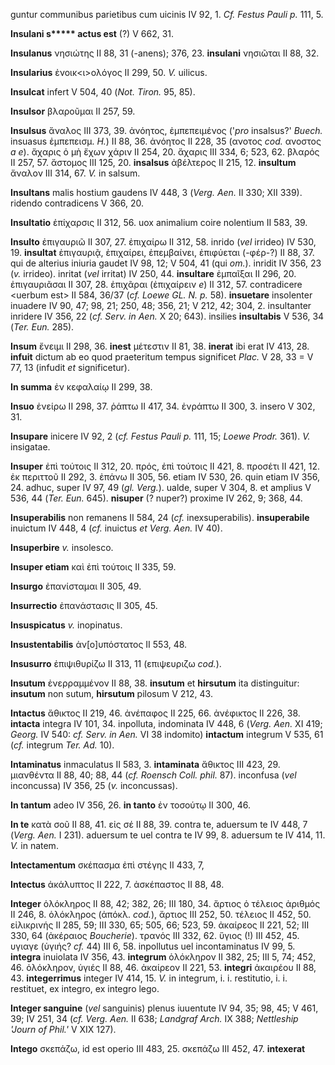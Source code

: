 guntur communibus parietibus cum uicinis IV 92, 1. *Cf. Festus Pauli p.*
111, 5.

**Insulani s\*\*\*\*\* actus est** (?) V 662, 31.

**Insulanus** νησιώτης II 88, 31 (-anens); 376, 23. **insulani**
νησιῶται II 88, 32.

**Insularius** ἐνοικ\<ι\>ολόγος II 299, 50. *V.* uilicus.

**Insulcat** infert V 504, 40 (*Not. Tiron.* 95, 85).

**Insulsor** βλαροῦμαι II 257, 59.

**Insulsus** ἄναλος III 373, 39. ἀνόητος, ἐμπεπειμένος ('*pro*
insalsus?' *Buech.* insuasus ἐμπεπεισμ. *H.*) II 88, 36. ἀνόητος II 228,
35 (ανοτος *cod.* ανοστος *a e*). ἄχαρις ὁ μὴ ἔχων χάριν II 254, 20.
ἄχαρις III 334, 6; 523, 62. βλαρός II 257, 57. ἄστομος III 125, 20.
**insalsus** ἀβέλτερος II 215, 12. **insultum** ἄναλον III 314, 67. *V.*
in salsum.

**Insultans** malis hostium gaudens IV 448, 3 (*Verg. Aen.* II 330;
XII 339). ridendo contradicens V 366, 20.

**Insultatio** ἐπίχαρσις II 312, 56. uox animalium coire nolentium II
583, 39.

**Insulto** ἐπιγαυριῶ II 307, 27. ἐπιχαίρω II 312, 58. inrido (*vel*
irrideo) IV 530, 19. **insultat** ἐπιγαυριᾷ, ἐπιχαίρει, ἐπεμβαίνει,
ἐπιφύεται (-φέρ-?) II 88, 37. qui de alterius iniuria gaudet IV 98, 12;
V 504, 41 (qui *om.*). inridit IV 356, 23 (*v.* irrideo). inritat (*vel*
irritat) IV 250, 44. **insultare** ἐμπαῖξαι II 296, 20. ἐπιγαυριᾶσαι II
307, 28. ἐπιχᾶραι (ἐπιχαίρειν *e*) II 312, 57. contradicere \<uerbum
est\> II 584, 36/37 (*cf. Loewe GL. N. p.* 58). **insuetare**
insolenter inuadere IV 90, 47; 98, 21; 250, 48; 356, 21; V 212, 42; 304,
2. insultanter inridere IV 356, 22 (*cf. Serv. in Aen.* X 20; 643).
insilies **insultabis** V 536, 34 (*Ter. Eun.* 285).

**Insum** ἔνειμι II 298, 36. **inest** μέτεστιν II 81, 38. **inerat**
ibi erat IV 413, 28. **infuit** dictum ab eo quod praeteritum tempus
significet *Plac.* V 28, 33 = V 77, 13 (infudit *et* significetur).

**In summa** ἐν κεφαλαίῳ II 299, 38.

**Insuo** ἐνείρω II 298, 37. ῥάπτω II 417, 34. ἐνράπτω II 300, 3. insero
V 302, 31.

**Insupare** inicere IV 92, 2 (*cf. Festus Pauli p.* 111, 15; *Loewe
Prodr.* 361). *V.* insigatae.

**Insuper** ἐπὶ τούτοις II 312, 20. πρός, ἐπὶ τούτοις II 421, 8. προσέτι
II 421, 12. ἐκ περιττοῦ II 292, 3. ἐπάνω II 305, 56. etiam IV 530, 26.
quin etiam IV 356, 24. adhuc, super IV 97, 49 (*gl. Verg.*). ualde,
super V 304, 8. et amplius V 536, 44 (*Ter. Eun.* 645). **nisuper** (?
nuper?) proxime IV 262, 9; 368, 44.

**Insuperabilis** non remanens II 584, 24 (*cf.* inexsuperabilis).
**insuperabile** inuictum IV 448, 4 (*cf.* inuictus *et Verg. Aen.* IV
40).

**Insuperbire** *v.* insolesco.

**Insuper etiam** καὶ ἐπὶ τούτοις II 335, 59.

**Insurgo** ἐπανίσταμαι II 305, 49.

**Insurrectio** ἐπανάστασις II 305, 45.

**Insuspicatus** *v.* inopinatus.

**Insustentabilis** ἀν[ο]υπόστατος II 553, 48.

**Insusurro** ἐπιψιθυρίζω II 313, 11 (επιψευριζω *cod.*).

**Insutum** ἐνερραμμένον II 88, 38. **insutum** et **hirsutum** ita
distinguitur: **insutum** non sutum, **hirsutum** pilosum V 212, 43.

**Intactus** ἄθικτος II 219, 46. ἀνέπαφος II 225, 66. ἀνέφικτος II 226,
38. **intacta** integra IV 101, 34. inpolluta, indominata IV 448, 6
(*Verg. Aen.* XI 419; *Georg.* IV 540: *cf. Serv. in Aen.* VI 38
indomito) **intactum** integrum V 535, 61 (*cf.* integrum *Ter. Ad.*
10).

**Intaminatus** inmaculatus II 583, 3. **intaminata** ἄθικτος III 423,
29. μιανθέντα II 88, 40; 88, 44 (*cf. Roensch Coll. phil.* 87).
inconfusa (*vel* inconcussa) IV 356, 25 (*v.* inconcussas).

**In tantum** adeo IV 356, 26. **in tanto** ἐν τοσούτῳ II 300, 46.

**In te** κατὰ σοῦ II 88, 41. εἰς σέ II 88, 39. contra te, aduersum te
IV 448, 7 (*Verg. Aen.* I 231). aduersum te uel contra te IV 99, 8.
aduersum te IV 414, 11. *V.* in natem.

**Intectamentum** σκέπασμα ἐπὶ στέγης II 433, 7,

**Intectus** ἀκάλυπτος II 222, 7. ἀσκέπαστος II 88, 48.

**Integer** ὁλόκληρος II 88, 42; 382, 26; III 180, 34. ἄρτιος ὁ τέλειος
ἀριθμός II 246, 8. ὁλόκληρος (ἀπόκλ. *cod.*), ἄρτιος III 252, 50.
τέλειος II 452, 50. εἰλικρινής II 285, 59; III 330, 65; 505, 66; 523,
59. ἀκαίρεος II 221, 52; III 330, 64 (ἀκέραιος *Boucherie*). τρανός III
332, 62. ὕγιος (!) III 452, 45. υγιαγε (ὑγιής? *cf.* 44) III 6, 58.
inpollutus uel incontaminatus IV 99, 5. **integra** inuiolata IV 356,
43. **integrum** ὁλόκληρον II 382, 25; III 5, 74; 452, 46. ὁλόκληρον,
ὑγιές II 88, 46. ἀκαίρεον II 221, 53. **integri** ἀκαιρέου II 88, 43.
**integerrimus** integer IV 414, 15. *V.* in integrum, i. i. restitutio,
i. i. restituet, ex integro, ex integro lego.

**Integer sanguine** (*vel* sanguinis) plenus iuuentute IV 94, 35; 98,
45; V 461, 39; IV 251, 34 (*cf. Verg. Aen.* II 638; *Landgraf Arch.*
IX 388; *Nettleship 'Journ of Phil.'* V XIX 127).

**Intego** σκεπάζω, id est operio III 483, 25. σκεπάζω III 452, 47.
**intexerat**
